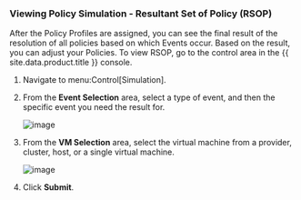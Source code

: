 ### Viewing Policy Simulation - Resultant Set of Policy (RSOP)

After the Policy Profiles are assigned, you can see the final result of
the resolution of all policies based on which Events occur. Based on the
result, you can adjust your Policies. To view RSOP, go to the control
area in the {{ site.data.product.title }} console.

1.  Navigate to menu:Control\[Simulation\].

2.  From the **Event Selection** area, select a type of event, and then
    the specific event you need the result for.

    ![image](../images/1963.png)

3.  From the **VM Selection** area, select the virtual machine from a
    provider, cluster, host, or a single virtual machine.

    ![image](../images/1962.png)

4.  Click **Submit**.
